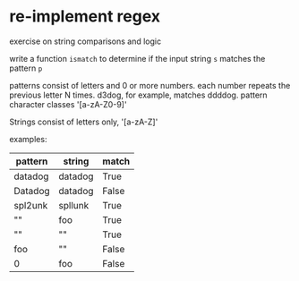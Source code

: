 # re-implement regex

exercise on string comparisons and logic

write a function `ismatch` to determine if the input string `s` matches the pattern `p`

patterns consist of letters and 0 or more numbers. each number repeats the previous letter N times.
d3dog, for example, matches ddddog. pattern character classes '[a-zA-Z0-9]'

Strings consist of letters only, '[a-zA-Z]'



examples:

| pattern | string | match |
| ------- | ------ | ----- |
| datadog | datadog | True |
| Datadog | datadog | False |
| spl2unk | spllunk | True |
| "" | foo | True |
| "" | "" | True |
| foo | "" | False |
| 0 | foo | False |
